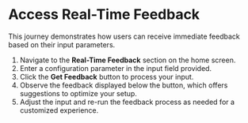 # Access Real-Time Feedback

This journey demonstrates how users can receive immediate feedback based on their input parameters.

1. Navigate to the **Real-Time Feedback** section on the home screen.
2. Enter a configuration parameter in the input field provided.
3. Click the **Get Feedback** button to process your input.
4. Observe the feedback displayed below the button, which offers suggestions to optimize your setup.
5. Adjust the input and re-run the feedback process as needed for a customized experience.